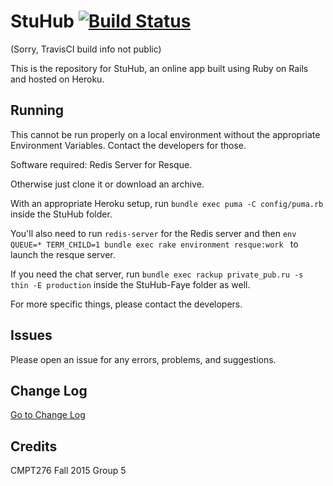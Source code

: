# StuHub [![Build Status](https://magnum.travis-ci.com/jlo276-5/276Group5.svg?token=CpLyiEfLysgyxDPBuw3y&branch=master)](https://magnum.travis-ci.com/jlo276-5/276Group5)
(Sorry, TravisCI build info not public)

This is the repository for StuHub, an online app built using Ruby on Rails and hosted on Heroku.

## Running
This cannot be run properly on a local environment without the appropriate Environment Variables. Contact the developers for those.

Software required: Redis Server for Resque.

Otherwise just clone it or download an archive.

With an appropriate Heroku setup, run `bundle exec puma -C config/puma.rb` inside the StuHub folder.

You'll also need to run `redis-server` for the Redis server and then `env QUEUE=* TERM_CHILD=1 bundle exec rake environment resque:work
` to launch the resque server.

If you need the chat server, run `bundle exec rackup private_pub.ru -s thin -E production` inside the StuHub-Faye folder as well.

For more specific things, please contact the developers.

## Issues
Please open an issue for any errors, problems, and suggestions.

## Change Log
[Go to Change Log](StuHub/CHANGES.md)

## Credits
CMPT276 Fall 2015 Group 5
